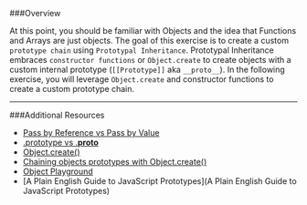###Overview

At this point, you should be familiar with Objects and the idea that Functions and Arrays are just objects.  The goal of this exercise is to create a custom `prototype chain` 
using `Prototypal Inheritance`.  Prototypal Inheritance embraces `constructor functions` or `Object.create` to create objects with a custom internal prototype (`[[Prototype]]` aka `__proto__`).
In the following exercise, you will leverage `Object.create` and constructor functions to create a custom prototype chain.


<hr>


###Additional Resources

- [Pass by Reference vs Pass by Value](http://docstore.mik.ua/orelly/webprog/jscript/ch11_02.htm)
- [.prototype vs .__proto__](http://stackoverflow.com/questions/9959727/proto-vs-prototype-in-javascript)
- [Object.create()](https://developer.mozilla.org/en-US/docs/Web/JavaScript/Reference/Global_Objects/Object/create)
- [Chaining objects prototypes with Object.create()](http://eli.thegreenplace.net/2013/10/22/classical-inheritance-in-javascript-es5)
- [Object Playground](http://www.objectplayground.com/)
- [A Plain English Guide to JavaScript Prototypes](A Plain English Guide to JavaScript Prototypes)
